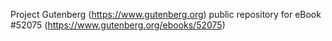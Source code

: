 Project Gutenberg (https://www.gutenberg.org) public repository for
eBook #52075 (https://www.gutenberg.org/ebooks/52075)
